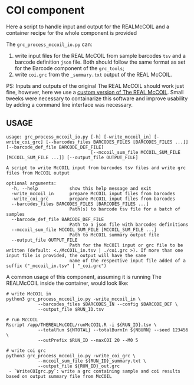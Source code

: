 # COI component

Here a script to handle input and output for the REALMcCOIL and a container recipe for the whole component is provided

The `grc_process_mccoil_io.py` can:

1) write input files for the REAL McCOIL from sample barcodes `tsv` and a barcode definition `json` file. Both should follow the same format as set for the Barcode component of the `grc_tools`;
2) write `coi.grc` from the `_summary.txt` output of the REAL McCOIL.

PS: Inputs and outputs of the original The REAL McCOIL should work just fine, however, here we use a [custom version of The REAL McCOIL](https://github.com/AMarinhoSN/THEREALMcCOIL). Small tweeks were necessary to containarize this software and improve usability by adding a command line interface was necessary.

## USAGE

```
usage: grc_process_mccoil_io.py [-h] [-write_mccoil_in] [-write_coi_grc] [--barcodes_files BARCODES_FILES [BARCODES_FILES ...]] [--barcode_def_file BARCODE_DEF_FILE]
                                [--mccoil_sum_file MCCOIL_SUM_FILE [MCCOIL_SUM_FILE ...]] [--output_file OUTPUT_FILE]

A script to write McCOIL input from barcodes tsv files and write grc files from McCOIL output

optional arguments:
  -h, --help            show this help message and exit
  -write_mccoil_in      prepare McCOIL input files from barcodes
  -write_coi_grc        prepare McCOIL input files from barcodes
  --barcodes_files BARCODES_FILES [BARCODES_FILES ...]
                        Path(s) to barcode tsv file for a batch of samples
  --barcode_def_file BARCODE_DEF_FILE
                        Path to a json file with barcodes definitions
  --mccoil_sum_file MCCOIL_SUM_FILE [MCCOIL_SUM_FILE ...]
                        Path to McCOIL summary output file
  --output_file OUTPUT_FILE
                        Path for the McCOIl input or grc file to be written (default: <./McCOIL_in.tsv | ./coi.grc >). If more than one input file is provided, the output will have the same
                        name of the respective input file added of a suffix ("_mccoil_in.tsv" | "_coi.grc")
```

A common usage of this component, assuming it is running The REALMcCOIL inside the container, would look like:

```
# write McCOIL in
python3 grc_process_mccoil_io.py -write_mccoil_in \
            --barcodes_files $BARCODES_IN --config $BARCODE_DEF \
            --output_file $RUN_ID.tsv

# run McCOIL
Rscript /app/THEREALMcCOIL/runMcCOIL.R -i ${RUN_ID}.tsv \
            --totalRun ${NTOTAL} --totalBurnIn ${NBURN} --seed 123456 \
            --outPrefix $RUN_ID --maxCOI 20 --M0 5

# write coi grc
python3 grc_process_mccoil_io.py -write_coi_grc \
            --mccoil_sum_file ${RUN_ID}_summary.txt \
            --output_file ${RUN_ID}_out.grc
 - `WriteCOIgrc.py`: write a grc containing sample and coi results based on output summary file from McCOIL
```
